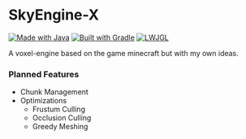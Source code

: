 # SkyEngine-X
[![Made with Java](https://img.shields.io/badge/Made%20with-Java-007396?style=flat-square&logo=java)](https://www.java.com)
[![Built with Gradle](https://img.shields.io/badge/Built%20with-Gradle-02303A?style=flat-square&logo=gradle)](https://gradle.org)
[![LWJGL](https://img.shields.io/badge/Powered%20by-LWJGL-FFFFFF?style=flat-square&logo=data:image/svg+xml;base64,PHN2ZyBmaWxsPSIjMDAwMDAwIiBoZWlnaHQ9IjI0IiB2aWV3Qm94PSIwIDAgMzYgMzYiIHdpZHRoPSIyNCIgeG1sbnM9Imh0dHA6Ly93d3cudzMu/b3JnLzIwMDAvc3ZnIj48cGF0aCBkPSJNOC43MSA3LjE3NkwxNC4xNiAyM2g0LjYzTDI3LjQ4IDcuMTdoLTQuNTZMIDE2LjQ1IDIwaC0uMTZsLTYuMTgtMTIuODRoLTQuNnptLTMuNTMgOGgyLjg1bDMuNDYgNy4zNmg0LjU2bC0xLjggNC4xSDExLjM4bC00LjMgLTExLjQxeiIvPjwvc3ZnPg==)](https://www.lwjgl.org)

A voxel-engine based on the game minecraft but with my own ideas.

### Planned Features
- Chunk Management
- Optimizations
  - Frustum Culling
  - Occlusion Culling
  - Greedy Meshing